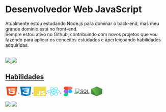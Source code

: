 # Desenvolvedor Web JavaScript

<p>
  Atualmente estou estudando Node.js para dominar o back-end, mas meu grande domínio está no front-end.
  <br />
  Sempre estou ativo no Github, contribuindo com novos projetos que vou fazendo para aplicar os conceitos estudados e aperfeiçoando habilidades adquiridas.
</p>
<br>
<div>
  <a href="https://github.com/GabrielWolf-Dev">
  <img height="180em" src="https://github-readme-stats.vercel.app/api?username=GabrielWolf-Dev&show_icons=true&theme=tokyonight&include_all_commits=true&count_private=true"/>
  <img height="180em" src="https://github-readme-stats.vercel.app/api/top-langs/?username=GabrielWolf-Dev&layout=compact&langs_count=7&theme=tokyonight"/>
</div>
<div style="display: inline_block">
  <h2>Habilidades</h2>
  <img align="center" alt="HTML" height="30" width="40" src="https://raw.githubusercontent.com/devicons/devicon/master/icons/html5/html5-original.svg">
  <img align="center" alt="CSS" height="30" width="40" src="https://raw.githubusercontent.com/devicons/devicon/master/icons/css3/css3-original.svg">
  <img align="center" alt="Js" height="30" width="40" src="https://raw.githubusercontent.com/devicons/devicon/master/icons/javascript/javascript-plain.svg">
  <img align="center" alt="React" height="30" width="40" src="https://raw.githubusercontent.com/devicons/devicon/master/icons/react/react-original.svg">
  <img align="center" alt="Figma" height="30" width="40" src="https://raw.githubusercontent.com/devicons/devicon/2ae2a900d2f041da66e950e4d48052658d850630/icons/figma/figma-original.svg">
  <img align="center" alt="SQL" height="30" width="40" src="https://cdn.jsdelivr.net/gh/devicons/devicon/icons/mysql/mysql-original.svg" />
  <img align="center" alt="Node.js" height="30" width="40" src="https://raw.githubusercontent.com/devicons/devicon/1119b9f84c0290e0f0b38982099a2bd027a48bf1/icons/nodejs/nodejs-original.svg" />
</div>
<br>
<a href="https://www.linkedin.com/in/gabriel-wolf-frontend/" target="_blank"><img src="https://img.shields.io/badge/-LinkedIn-%230077B5?style=for-the-badge&logo=linkedin&logoColor=white"/></a>
 <a href = "mailto:gabrielw.contato@gmail.com"><img src="https://img.shields.io/badge/-Gmail-%23333?style=for-the-badge&logo=gmail&logoColor=white" target="_blank"></a>
